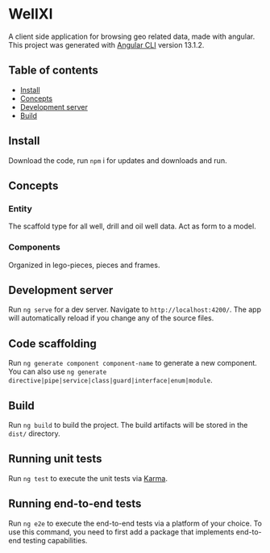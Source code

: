 # WellXl
A client side application for browsing geo related data, made with angular.
This project was generated with [Angular CLI](https://github.com/angular/angular-cli) version 13.1.2.

## Table of contents
- [ Install](#Install)
- [Concepts](#Concepts)
- [ Development server](#Development%20server)
- [ Build](#Build)

## Install

Download the code, run `npm` i for updates and downloads and run.
## Concepts

### Entity

The scaffold type for all well, drill and oil well data.
Act as form to a model.

### Components

Organized in lego-pieces, pieces and frames.

## Development server

Run `ng serve` for a dev server. Navigate to `http://localhost:4200/`. The app will automatically reload if you change any of the source files.

## Code scaffolding

Run `ng generate component component-name` to generate a new component. You can also use `ng generate directive|pipe|service|class|guard|interface|enum|module`.

## Build

Run `ng build` to build the project. The build artifacts will be stored in the `dist/` directory.

## Running unit tests

Run `ng test` to execute the unit tests via [Karma](https://karma-runner.github.io).

## Running end-to-end tests

Run `ng e2e` to execute the end-to-end tests via a platform of your choice. To use this command, you need to first add a package that implements end-to-end testing capabilities.

